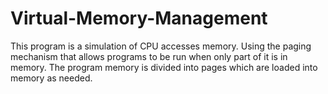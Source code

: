 # Virtual-Memory-Management
This program is a simulation of CPU accesses memory. Using the paging mechanism that allows programs to be run when only part of it is in memory. The program memory is divided into pages which are loaded into memory as needed.
